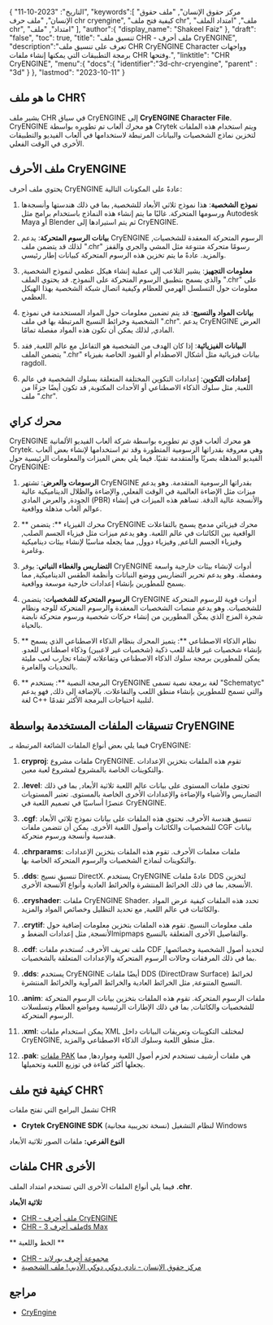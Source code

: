 {
"التاريخ": "2023-10-11",
   "keywords":[
"مركز حقوق الإنسان",
"ملف حقوق الإنسان",
"ملف حرف chr cryengine",
"كيفية فتح ملف chr",
"ملف",
"امتداد الملف chr",
"امتداد",
"ملف"
],
   "author":{
"display_name": "Shakeel Faiz"
},
"draft": "false",
"toc": true,
"title": "تنسيق ملف CHR - ملف أحرف CryENGINE",
   "description":"تعرف على تنسيق ملف CHR CryENGINE Character وواجهات برمجة التطبيقات التي يمكنها إنشاء ملفات CHR وفتحها.",
"linktitle": "CHR CryENGINE",
   "menu":{
      "docs":{
         "identifier":"3d-chr-cryengine",
"parent" : "3d"
}
},
"lastmod": "2023-10-11"
}

## ما هو ملف CHR؟

يشير ملف CHR في سياق CryENGINE إلى **CryENGINE Character File**. CryENGINE هو محرك ألعاب تم تطويره بواسطة Crytek ويتم استخدام هذه الملفات لتخزين نماذج الشخصيات والبيانات المرتبطة لاستخدامها في ألعاب الفيديو والتطبيقات الأخرى في الوقت الفعلي.

## ملف الأحرف CryENGINE

يحتوي ملف أحرف CryENGINE عادةً على المكونات التالية:

1. **نموذج الشخصية**: هذا نموذج ثلاثي الأبعاد للشخصية, بما في ذلك هندستها وأنسجةها ورسومها المتحركة. غالبًا ما يتم إنشاء هذه النماذج باستخدام برامج مثل Autodesk Maya أو Blender ثم يتم استيرادها إلى CryENGINE.
    




















2. **بيانات الرسوم المتحركة**: يدعم CryENGINE الرسوم المتحركة المعقدة للشخصيات, لذلك قد يتضمن ملف ".chr" رسومًا متحركة متنوعة مثل المشي والجري والقفز والمزيد. عادةً ما يتم تخزين هذه الرسوم المتحركة كبيانات إطار رئيسي.
    




















3. **معلومات التجهيز**: يشير التلاعب إلى عملية إنشاء هيكل عظمي لنموذج الشخصية, والذي يسمح بتطبيق الرسوم المتحركة على النموذج. قد يحتوي الملف ".chr" على معلومات حول التسلسل الهرمي للعظام وكيفية اتصال شبكة الشخصية بهذا الهيكل العظمي.
    




















4. **بيانات المواد والنسيج**: قد يتم تضمين معلومات حول المواد المستخدمة في نموذج الشخصية وخرائط النسيج المرتبطة بها في ملف ".chr". يدعم CryENGINE العرض المادي, لذلك يمكن أن تكون هذه المواد مفصلة تمامًا.
    




















5. **البيانات الفيزيائية**: إذا كان الهدف من الشخصية هو التفاعل مع عالم اللعبة, فقد يتضمن الملف ".chr" بيانات فيزيائية مثل أشكال الاصطدام أو القيود الخاصة بفيزياء ragdoll.
    




















6. **إعدادات التكوين**: إعدادات التكوين المختلفة المتعلقة بسلوك الشخصية في عالم اللعبة, مثل سلوك الذكاء الاصطناعي أو الأحداث المكتوبة, قد تكون أيضًا جزءًا من ملف ".chr".

## محرك كراي

CryENGINE هو محرك ألعاب قوي تم تطويره بواسطة شركة ألعاب الفيديو الألمانية Crytek. وهي معروفة بقدراتها الرسومية المتطورة وقد تم استخدامها لإنشاء بعض ألعاب الفيديو المذهلة بصريًا والمتقدمة تقنيًا. فيما يلي بعض الميزات والمعلومات الرئيسية حول CryENGINE:

1. **الرسومات والعرض**: تشتهر CryENGINE بقدراتها الرسومية المتقدمة. وهو يدعم ميزات مثل الإضاءة العالمية في الوقت الفعلي, والإضاءة والظلال الديناميكية عالية الجودة, والعرض المادي (PBR) والأنسجة عالية الدقة. تساهم هذه الميزات في إنشاء عوالم ألعاب مذهلة وواقعية.
    




















2. ** محرك الفيزياء **: يتضمن CryENGINE محرك فيزيائي مدمج يسمح بالتفاعلات الواقعية بين الكائنات في عالم اللعبة. وهو يدعم ميزات مثل فيزياء الجسم الصلب, وفيزياء الجسم الناعم, وفيزياء دوول, مما يجعله مناسبًا لإنشاء بيئات ديناميكية وغامرة.
    




















3. **التضاريس والغطاء النباتي**: يوفر CryENGINE أدوات لإنشاء بيئات خارجية واسعة ومفصلة. وهو يدعم تحرير التضاريس ووضع النباتات وأنظمة الطقس الديناميكية, مما يسمح للمطورين بإنشاء إعدادات خارجية موسعة وواقعية.
    




















4. **الرسوم المتحركة للشخصيات**: يتضمن CryENGINE أدوات قوية للرسوم المتحركة للشخصيات. وهو يدعم منصات الشخصيات المعقدة والرسوم المتحركة للوجه ونظام شجرة المزج الذي يمكّن المطورين من إنشاء حركات شخصية ورسوم متحركة نابضة بالحياة.
    




















5. ** نظام الذكاء الاصطناعي **: يتميز المحرك بنظام الذكاء الاصطناعي الذي يسمح بإنشاء شخصيات غير قابلة للعب ذكية (شخصيات غير لاعبين) وذكاء اصطناعي للعدو. يمكن للمطورين برمجة سلوك الذكاء الاصطناعي وتفاعلاته لإنشاء تجارب لعب مليئة بالتحديات والغامرة.
       





















6. ** البرمجة النصية **: يستخدم CryENGINE لغة برمجة نصية تسمى "Schematyc" والتي تسمح للمطورين بإنشاء منطق اللعب والتفاعلات. بالإضافة إلى ذلك, فهو يدعم لغة C++ لتلبية احتياجات البرمجة الأكثر تقدمًا.

## تنسيقات الملفات المستخدمة بواسطة CryENGINE

فيما يلي بعض أنواع الملفات الشائعة المرتبطة بـ CryENGINE:

1. **cryproj**: ملفات مشروع CryENGINE. تقوم هذه الملفات بتخزين الإعدادات والتكوينات الخاصة بالمشروع لمشروع لعبة معين.
    




















2. **.level**: تحتوي ملفات المستوى على بيانات عالم اللعبة ثلاثية الأبعاد, بما في ذلك التضاريس والأشياء والإضاءة والإعدادات الأخرى الخاصة بالمستوى. تعتبر المستويات عنصرًا أساسيًا في تصميم اللعبة في CryENGINE.
    




















3. **.cgf**: تنسيق هندسة الأحرف. تحتوي هذه الملفات على بيانات نموذج ثلاثي الأبعاد للشخصيات والكائنات وأصول اللعبة الأخرى. يمكن أن تتضمن ملفات CGF بيانات هندسية وأنسجة ورسوم متحركة.
    




















4. **.chrparams**: ملفات معلمات الأحرف. تقوم هذه الملفات بتخزين الإعدادات والتكوينات لنماذج الشخصيات والرسوم المتحركة الخاصة بها.
    




















5. **.dds**: تنسيق نسيج DirectX. يستخدم CryENGINE عادةً ملفات DDS لتخزين الأنسجة, بما في ذلك الخرائط المنتشرة والخرائط العادية وأنواع الأنسجة الأخرى.
    




















6. **.cryshader**: ملفات CryENGINE Shader. تحدد هذه الملفات كيفية عرض المواد والكائنات في عالم اللعبة, مع تحديد التظليل وخصائص المواد والمزيد.
    




















7. **.crytif**: ملف معلومات النسيج. تقوم هذه الملفات بتخزين معلومات إضافية حول الأنسجة, مثل إعدادات الضغط وmipmaps والتفاصيل الأخرى المتعلقة بالنسيج.
    




















8. **.cdf**: ملف تعريف الأحرف. تُستخدم ملفات CDF لتحديد أصول الشخصية وخصائصها, بما في ذلك المرفقات وحالات الرسوم المتحركة والإعدادات المتعلقة بالشخصيات.
    




















9. **.dds**: يستخدم CryENGINE أيضًا ملفات DDS (DirectDraw Surface) لخرائط النسيج المتنوعة, مثل الخرائط العادية والخرائط المرآوية والخرائط المنتشرة.
    




















10. **.anim**: ملفات الرسوم المتحركة. تقوم هذه الملفات بتخزين بيانات الرسوم المتحركة للشخصيات والكائنات, بما في ذلك الإطارات الرئيسية ومواضع العظام وتسلسلات الرسوم المتحركة.
    




















11. **.xml**: يمكن استخدام ملفات XML لمختلف التكوينات وتعريفات البيانات داخل CryENGINE, مثل منطق اللعبة وسلوك الذكاء الاصطناعي والمزيد.
    




















12. **.pak**: [ملفات PAK](/ar/game/pak/) هي ملفات أرشيف تستخدم لحزم أصول اللعبة ومواردها, مما يجعلها أكثر كفاءة في توزيع اللعبة وتحميلها.

## كيفية فتح ملف CHR؟

تشمل البرامج التي تفتح ملفات CHR

- **Crytek CryENGINE SDK** (نسخة تجريبية مجانية) لنظام التشغيل Windows

**النوع الفرعي:** ملفات الصور ثلاثية الأبعاد

## ملفات CHR الأخرى

فيما يلي أنواع الملفات الأخرى التي تستخدم امتداد الملف **.chr**.

**ثلاثية الأبعاد**
- [CHR - ملف أحرف CryENGINE](/ar/3d/chr-cryengine/)
- [CHR - ملف أحرف 3ds Max](/ar/3d/chr-3ds/)

** الخط واللعبة **
- [CHR - مجموعة أحرف بورلاند](/ar/font/chr/)
- [مركز حقوق الإنسان - نادي دوكي دوكي الأدبي! ملف الشخصية](/ar/game/chr-doki/)

## مراجع
- [CryEngine](https://en.wikipedia.org/wiki/CryEngine)


